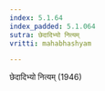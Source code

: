 ```yaml
---
index: 5.1.64
index_padded: 5.1.064
sutra: छेदादिभ्यो नित्यम्
vritti: mahabhashyam

---
```

 छेदादिभ्यो नित्यम् (1946) 